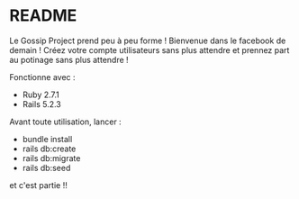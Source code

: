 # README

Le Gossip Project prend peu à peu forme ! Bienvenue dans le facebook de demain ! 
Créez votre compte utilisateurs sans plus attendre et prennez part au potinage sans plus attendre !

Fonctionne avec :
- Ruby 2.7.1
- Rails 5.2.3

Avant toute utilisation, lancer :
- bundle install
- rails db:create
- rails db:migrate
- rails db:seed

et c'est partie !!